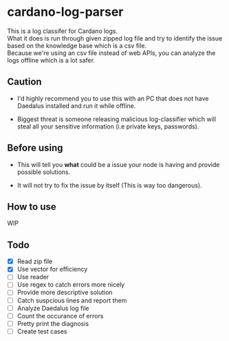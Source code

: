# cardano-log-parser

This is a log classifer for Cardano logs.<br>
What it does is run through given zipped log file and try to identify the issue
based on the knowledge base which is a csv file.<br>
Because we're using an csv file instead of web APIs, you can analyze the logs offline
which is a lot safer.

## Caution

- I'd highly recommend you to use this with an PC that does not have Daedalus installed and run it while offline.

- Biggest threat is someone releasing malicious log-classifier which will steal all your sensitive information (i.e private keys, passwords).

## Before using

- This will tell you **what** could be a issue your node is having and provide possible solutions.

- It will not try to fix the issue by itself (This is way too dangerous).

## How to use

WIP

## Todo

- [x] Read zip file
- [x] Use vector for efficiency
- [ ] Use reader
- [ ] Use regex to catch errors more nicely
- [ ] Provide more descriptive solution
- [ ] Catch suspcious lines and report them
- [ ] Analyze Daedalus log file
- [ ] Count the occurance of errors
- [ ] Pretty print the diagnosis
- [ ] Create test cases